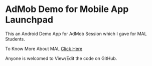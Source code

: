 # AdMob Demo for Mobile App Launchpad

This an Android Demo App for AdMob Session which I gave for MAL Students.

To Know More About MAL [Click Here](https://www.mobileapplaunchpad.com.eg/en/index)

Anyone is welcomed to View/Edit the code on GitHub.
